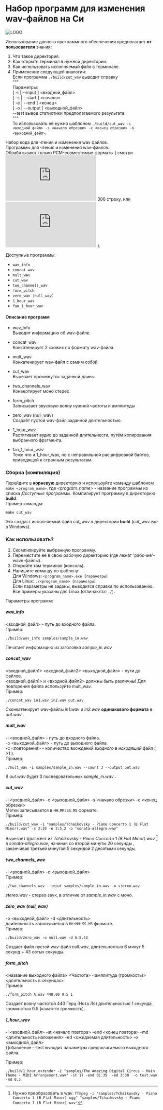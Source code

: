 # Набор программ для изменения wav-файлов на Си

![LOGO](https://github.com/ferrovovan/C-wave-change-pack/blob/main/Logo.png)  

Использование данного программного обеспечения предполагает **от пользователя**  знания:  
1. Что такое директория.
2. Как открыть терминал в нужной директории.
3. Как использовать исполняемый файл в терминале.
4. Применение следующей аналогии:  
  Если программа `./build/cut_wav` выводит справку  
"""  
  Параметры:  
   [ -i | --input ] <входной_файл>   
   [ -s | --start ] <начало>  
   [ -e | --end ]   <конец>  
   [ -o | --output ] <выходной_файл>  
   --test   вывод статистики предполагаемого результата  
"""  
  То использовать её нужно шаблоном `./build/cut_wav -i <входной_файл> -s <начало обрезки> -e <конец обрезки> -o <выходной_файл>`.  
  
  
Набор кода для чтения и изменения wav файлов.  
Программы для чтения и изменения wav-файлов.  
Обрабатывают только PCM-совместимые форматы (
смотри ![WAVE Specifications/rfc2361.txt](https://github.com/ferrovovan/C-wave-change-pack/blob/update_readme/WAVE%20Specifications/rfc2361.txt)  300 строку, 
или ![WAVE Specifications/Wave File Specifications.html](https://github.com/ferrovovan/C-wave-change-pack/blob/update_readme/WAVE%20Specifications/Wave%20File%20Specifications.html)
).  
  
Доступные программы:
- `wav_info`
- `concat_wav`
- `mult_wav`
- `cut_wav`
- `two_channels_wav`
- `form_pitch`
- `zero_wav (null_wav)`
- `1_hour_wav`
- `fan_1_hour_wav`

#### Описание программ
- wav_info  
Выводит информацию об wav-файле.

- concat_wav  
Конкатенирует 2 схожих по формату wav-файла.

- mult_wav  
Конкатенирует wav-файл с самим собой.

- cut_wav  
Вырезает промежуток заданной длины.

- two_channels_wav  
Конвертирует моно стерео.  

- form_pitch  
Записывает звуковую волну нужной частоты и амплитуды

- zero_wav (null_wav)  
Создаёт пустой wav-файл заданной длительностью.

- 1_hour_wav  
Растягивает аудио до заданной длительности, путём копирования выбранного фрагмента.  

- fan_1_hour_wav  
Тоже что и 1_hour_wav, но с неправильной расшифровкой байтов, приводящей к странным результатам.



### Сборка (компиляция)
Перейдите в **корневую** директорию и используйте команду шаблоном `make <program_name>`, где *<program_name>* - название программы из списка *Доступные программы*. Компилирует программу в директорию **build**.   
Пример команды:
```
make cut_wav
```
Это создаст исполняемый файл *cut_wav* в директории **build** (*cut_wav.exe* в Windows).  

### Как использовать?
1. Скомпилируйте выбранную программу.
2. Переместите её в свою рабочую директорию (где лежат 'рабочие'-wave-файлы).
3. Откройте там терминал (консоль).
4. Напишите команду по шаблону:  
Для Windows: `<program_name>.exe [параметры]`  
Для Linux: `./<program_name> [параметры]`  
Если параметры не заданы, выводится справка по использованию.  
Все примеры указаны для Linux (отличаются `./`).
  
Параметры программ:
##### wav_info  
<входной_файл> - путь до входного файла.  
Пример:  
```
./build/wav_info samples/sample_in.wav
```
Печатает информацию из заголовка *sample_in.wav*  
  
##### concat_wav  
 <входной_файл1> <входной_файл2> <выходной_файл> - пути до файлов.  
 <входной_файл1> и <входной_файл2> должны быть различны! Для повторения файла используйте mult_wav.  
Пример:  
```
./concat_wav in1.wav in2.wav out.wav
```
Сконкатенирует wav-файлы *in1.wav* и *in2.wav* **одинакового формата** в *out.wav* .  
  
##### mult_wav
-i <входной_файл> - путь до входного файла.  
-o <выходной_файл> - путь до выходного файла.  
-c <повторения> - количество вхождений *входного* в *исходящий* файл ( >1 ).  
Пример:  
```
./mult_wav -i samples/sample_in.wav --count 3 --output out.wav
```
В *out.wav* будет 3 последовательных *sample_in.wav* .
  
  
##### cut_wav  
-i  <входной_файл> -o <выходной_файл> -s <начало обрезки> -e <конец обрезки>  
Метки записывается в `HH:MM:SS.MS` формате.  
Пример:  
```
./build/cut_wav -i "samples/Tchaikovsky - Piano Concerto 1 (B Flat Minor).wav" -s 2:20 -e 3:5.2 -o "sonata-allegro.wav"
```
Вырезает фрагмент из *Tchaikovsky - Piano Concerto 1 (B Flat Minor).wav* [^1] в *sonata-allegro.wav*, начиная со второй минуты 20 секунды , заканчивая третьей минутой 5 секундой 2 десятыми секунды.  

[^1]: Нужно преобразовать в wav: `ffmpeg -i "samples/Tchaikovsky - Piano Concerto 1 (B Flat Minor).ogg" "samples/Tchaikovsky - Piano Concerto 1 (B Flat Minor).wav"`

##### two_channels_wav  
-i <входной_файл> -o <выходной_файл>  
Пример:  
```
./two_channels_wav --input samples/sample_in.wav -o stereo.wav
```
*stereo.wav* - стерео звук, в отличие от *sample_in.wav* с моно.  
  
##### zero_wav (null_wav)  
-o <выходной_файл> -d <длительность>   
длительность записывается в `HH:MM:SS.MS` формате.  
Пример:  
```
./build/zero_wav -o null.wav -d 6:5.43
```
Создаёт файл пустой wav-файл *null.wav*, длительностью 6 минут 5 секунд + 43 сотых секунды.  
  
##### form_pitch  
<название выходного файла> <Частота> <амплитуда (громкость)> <длительность в секундах>  
Пример:  
```
./form_pitch A.wav 440.00 0.5 1
```
Создаёт волну частотой 440 Герц (Нота Ля) длительностью 1 секунда, громкостью 0.5 (какая-то громкость).  

##### 1_hour_wav
-i <входной_файл> -st <начало повтора> -end <конец повтора> -md <длительность наложения> -ed <ожидаемая длительность> -o <выходной_файл>  
Добавление --test выводит параметры предполагаемого выходного файла.  

Пример:  
```
./build/1_hour_extender -i "samples/The Amazing Digital Circus - Main Theme - MIDI Arrangement.wav" -st 17 -end 01:35  -ed 3:30  -o test.wav -md 0.5
```
